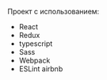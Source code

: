 <!DOCTYPE html>
<html lang="en">
<head>
    <meta charset="UTF-8">
    <meta name="viewport" content="width=device-width, initial-scale=1.0">
    <title>React with Webpack</title>
</head>
<body>
<div>
<p>Проект с использованием:</p>
<ul>
<li>React</li>
<li>Redux</li>
<li>typescript</li>
<li>Sass</li>
<li>Webpack</li>
<li>ESLint airbnb</li>
</ul>
</div>
</body>
</html>